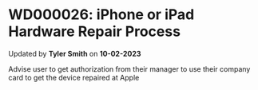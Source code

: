 # WD000026: iPhone or iPad Hardware Repair Process
Updated by **Tyler Smith** on **10-02-2023**

Advise user to get authorization from their manager to use their company card to get
the device repaired at Apple
